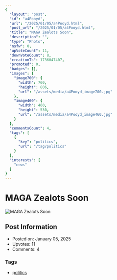```yaml
---
{
  "layout": "post",
  "id": "a4Pooyd",
  "url": "/2025/01/05/a4Pooyd.html",
  "post_url": "/2025/01/05/a4Pooyd.html",
  "title": "MAGA Zealots Soon",
  "description": "",
  "type": "Photo",
  "nsfw": 0,
  "upVoteCount": 11,
  "downVoteCount": 8,
  "creationTs": 1736047407,
  "promoted": 0,
  "badges": [],
  "images": {
    "image700": {
      "width": 700,
      "height": 806,
      "url": "/assets/media/a4Pooyd_image700.jpg"
    },
    "image460": {
      "width": 460,
      "height": 530,
      "url": "/assets/media/a4Pooyd_image460.jpg"
    }
  },
  "commentsCount": 4,
  "tags": [
    {
      "key": "politics",
      "url": "/tag/politics"
    }
  ],
  "interests": [
    "news"
  ]
}
---
```


# MAGA Zealots Soon

![MAGA Zealots Soon](/assets/media/a4Pooyd_image700.jpg)

## Post Information

- Posted on: January 05, 2025
- Upvotes: 11
- Comments: 4

### Tags

- [politics](/tag/politics)
